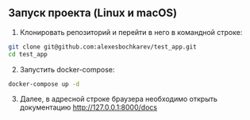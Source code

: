 Запуск проекта (Linux и macOS)
----------

1. Клонировать репозиторий и перейти в него в командной строке:
```bash
git clone git@github.com:alexesbochkarev/test_app.git
cd test_app
```
2. Запустить docker-compose:
```bash
docker-compose up -d
```
3. Далее, в адресной строке браузера необходимо открыть документацию http://127.0.0.1:8000/docs
